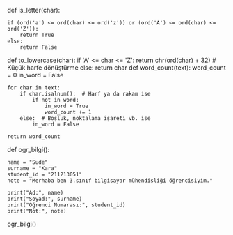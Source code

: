 
def is_letter(char):

    if (ord('a') <= ord(char) <= ord('z')) or (ord('A') <= ord(char) <= ord('Z')):
        return True
    else:
        return False

def to_lowercase(char):
    if 'A' <= char <= 'Z':
        return chr(ord(char) + 32)  # Küçük harfe dönüştürme
    else:
        return char
def word_count(text):
    word_count = 0
    in_word = False

    for char in text:
        if char.isalnum():  # Harf ya da rakam ise
            if not in_word:
                in_word = True
                word_count += 1
        else:  # Boşluk, noktalama işareti vb. ise
            in_word = False

    return word_count

def ogr_bilgi():
 
    name = "Sude"
    surname = "Kara"
    student_id = "211213051"
    note = "Merhaba ben 3.sınıf bilgisayar mühendisliği öğrencisiyim."

    print("Ad:", name)
    print("Soyad:", surname)
    print("Öğrenci Numarası:", student_id)
    print("Not:", note)

ogr_bilgi()
